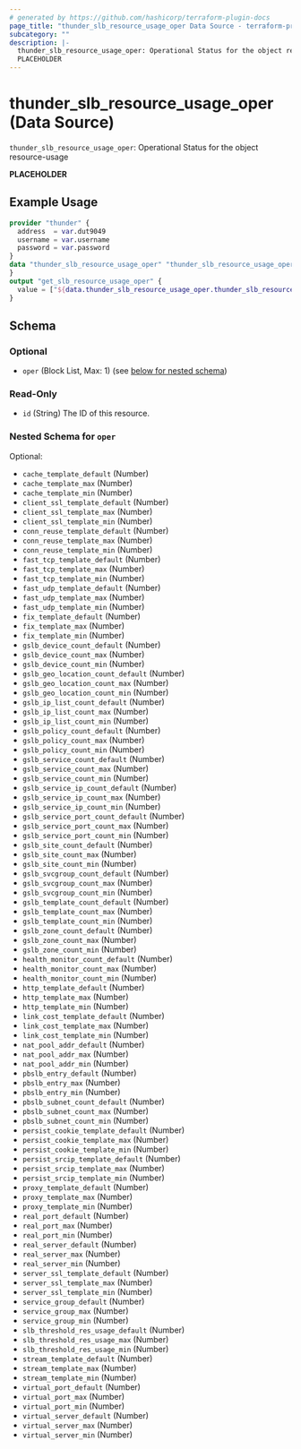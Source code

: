 ```yaml
---
# generated by https://github.com/hashicorp/terraform-plugin-docs
page_title: "thunder_slb_resource_usage_oper Data Source - terraform-provider-thunder"
subcategory: ""
description: |-
  thunder_slb_resource_usage_oper: Operational Status for the object resource-usage
  PLACEHOLDER
---
```


# thunder_slb_resource_usage_oper (Data Source)

`thunder_slb_resource_usage_oper`: Operational Status for the object resource-usage

__PLACEHOLDER__

## Example Usage

```terraform
provider "thunder" {
  address  = var.dut9049
  username = var.username
  password = var.password
}
data "thunder_slb_resource_usage_oper" "thunder_slb_resource_usage_oper" {
}
output "get_slb_resource_usage_oper" {
  value = ["${data.thunder_slb_resource_usage_oper.thunder_slb_resource_usage_oper}"]
}
```

<!-- schema generated by tfplugindocs -->
## Schema

### Optional

- `oper` (Block List, Max: 1) (see [below for nested schema](#nestedblock--oper))

### Read-Only

- `id` (String) The ID of this resource.

<a id="nestedblock--oper"></a>
### Nested Schema for `oper`

Optional:

- `cache_template_default` (Number)
- `cache_template_max` (Number)
- `cache_template_min` (Number)
- `client_ssl_template_default` (Number)
- `client_ssl_template_max` (Number)
- `client_ssl_template_min` (Number)
- `conn_reuse_template_default` (Number)
- `conn_reuse_template_max` (Number)
- `conn_reuse_template_min` (Number)
- `fast_tcp_template_default` (Number)
- `fast_tcp_template_max` (Number)
- `fast_tcp_template_min` (Number)
- `fast_udp_template_default` (Number)
- `fast_udp_template_max` (Number)
- `fast_udp_template_min` (Number)
- `fix_template_default` (Number)
- `fix_template_max` (Number)
- `fix_template_min` (Number)
- `gslb_device_count_default` (Number)
- `gslb_device_count_max` (Number)
- `gslb_device_count_min` (Number)
- `gslb_geo_location_count_default` (Number)
- `gslb_geo_location_count_max` (Number)
- `gslb_geo_location_count_min` (Number)
- `gslb_ip_list_count_default` (Number)
- `gslb_ip_list_count_max` (Number)
- `gslb_ip_list_count_min` (Number)
- `gslb_policy_count_default` (Number)
- `gslb_policy_count_max` (Number)
- `gslb_policy_count_min` (Number)
- `gslb_service_count_default` (Number)
- `gslb_service_count_max` (Number)
- `gslb_service_count_min` (Number)
- `gslb_service_ip_count_default` (Number)
- `gslb_service_ip_count_max` (Number)
- `gslb_service_ip_count_min` (Number)
- `gslb_service_port_count_default` (Number)
- `gslb_service_port_count_max` (Number)
- `gslb_service_port_count_min` (Number)
- `gslb_site_count_default` (Number)
- `gslb_site_count_max` (Number)
- `gslb_site_count_min` (Number)
- `gslb_svcgroup_count_default` (Number)
- `gslb_svcgroup_count_max` (Number)
- `gslb_svcgroup_count_min` (Number)
- `gslb_template_count_default` (Number)
- `gslb_template_count_max` (Number)
- `gslb_template_count_min` (Number)
- `gslb_zone_count_default` (Number)
- `gslb_zone_count_max` (Number)
- `gslb_zone_count_min` (Number)
- `health_monitor_count_default` (Number)
- `health_monitor_count_max` (Number)
- `health_monitor_count_min` (Number)
- `http_template_default` (Number)
- `http_template_max` (Number)
- `http_template_min` (Number)
- `link_cost_template_default` (Number)
- `link_cost_template_max` (Number)
- `link_cost_template_min` (Number)
- `nat_pool_addr_default` (Number)
- `nat_pool_addr_max` (Number)
- `nat_pool_addr_min` (Number)
- `pbslb_entry_default` (Number)
- `pbslb_entry_max` (Number)
- `pbslb_entry_min` (Number)
- `pbslb_subnet_count_default` (Number)
- `pbslb_subnet_count_max` (Number)
- `pbslb_subnet_count_min` (Number)
- `persist_cookie_template_default` (Number)
- `persist_cookie_template_max` (Number)
- `persist_cookie_template_min` (Number)
- `persist_srcip_template_default` (Number)
- `persist_srcip_template_max` (Number)
- `persist_srcip_template_min` (Number)
- `proxy_template_default` (Number)
- `proxy_template_max` (Number)
- `proxy_template_min` (Number)
- `real_port_default` (Number)
- `real_port_max` (Number)
- `real_port_min` (Number)
- `real_server_default` (Number)
- `real_server_max` (Number)
- `real_server_min` (Number)
- `server_ssl_template_default` (Number)
- `server_ssl_template_max` (Number)
- `server_ssl_template_min` (Number)
- `service_group_default` (Number)
- `service_group_max` (Number)
- `service_group_min` (Number)
- `slb_threshold_res_usage_default` (Number)
- `slb_threshold_res_usage_max` (Number)
- `slb_threshold_res_usage_min` (Number)
- `stream_template_default` (Number)
- `stream_template_max` (Number)
- `stream_template_min` (Number)
- `virtual_port_default` (Number)
- `virtual_port_max` (Number)
- `virtual_port_min` (Number)
- `virtual_server_default` (Number)
- `virtual_server_max` (Number)
- `virtual_server_min` (Number)


